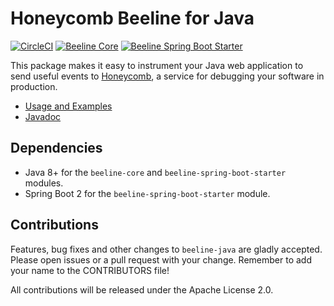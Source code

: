 # Honeycomb Beeline for Java

[![CircleCI](https://circleci.com/gh/honeycombio/beeline-java.svg?style=shield)](https://circleci.com/gh/honeycombio/beeline-java) [![Beeline Core](https://img.shields.io/maven-central/v/io.honeycomb.beeline/beeline-core.svg)](https://search.maven.org/search?q=a:beeline-core) [![Beeline Spring Boot Starter](https://img.shields.io/maven-central/v/io.honeycomb.beeline/beeline-spring-boot-starter.svg)](https://search.maven.org/search?q=a:beeline-spring-boot-starter)

This package makes it easy to instrument your Java web application to send useful events to
[Honeycomb](https://www.honeycomb.io), a service for debugging your software in production.

- [Usage and Examples](https://docs.honeycomb.io/beeline/java/)
- [Javadoc](https://honeycombio.github.io/beeline-java/overview-summary.html)

## Dependencies

- Java 8+ for the `beeline-core` and `beeline-spring-boot-starter` modules.
- Spring Boot 2 for the `beeline-spring-boot-starter` module.

## Contributions

Features, bug fixes and other changes to `beeline-java` are gladly accepted.
Please open issues or a pull request with your change.
Remember to add your name to the CONTRIBUTORS file!

All contributions will be released under the Apache License 2.0.

